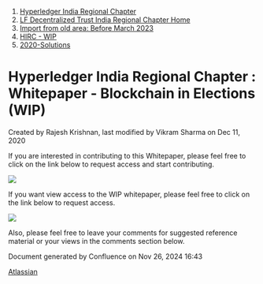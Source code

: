 1. [Hyperledger India Regional Chapter](index.html)
2. [LF Decentralized Trust India Regional Chapter Home](LF-Decentralized-Trust-India-Regional-Chapter-Home_19169282.html)
3. [Import from old area: Before March 2023](19169344.html)
4. [HIRC - WIP](HIRC---WIP_19169429.html)
5. [2020-Solutions](2020-Solutions_19169432.html)

# Hyperledger India Regional Chapter : Whitepaper - Blockchain in Elections (WIP)

Created by Rajesh Krishnan, last modified by Vikram Sharma on Dec 11, 2020

If you are interested in contributing to this Whitepaper, please feel free to click on the link below to request access and start contributing.

[![](plugins/servlet/confluence/placeholder/unknown-macro)](https://docs.google.com/document/d/1rUYM1YqoaldtFfzvQJ79y2GesswHb-Qc/edit)

If you want view access to the WIP whitepaper, please feel free to click on the link below to request access.

[![](plugins/servlet/confluence/placeholder/unknown-macro)](https://docs.google.com/document/d/1rUYM1YqoaldtFfzvQJ79y2GesswHb-Qc/view)

Also, please feel free to leave your comments for suggested reference material or your views in the comments section below.

Document generated by Confluence on Nov 26, 2024 16:43

[Atlassian](http://www.atlassian.com/)
